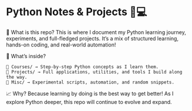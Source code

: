 # Python Notes & Projects 🐍💻

📌 What is this repo?
This is where I document my Python learning journey, experiments, and full-fledged projects. It’s a mix of structured learning, hands-on coding, and real-world automation!

📂 What’s inside?

    📖 Courses/ → Step-by-step Python concepts as I learn them.
    🚀 Projects/ → Full applications, utilities, and tools I build along the way.
    🔧 Misc/ → Experimental scripts, automation, and random snippets.

📈 Why?
Because learning by doing is the best way to get better! As I explore Python deeper, this repo will continue to evolve and expand.

